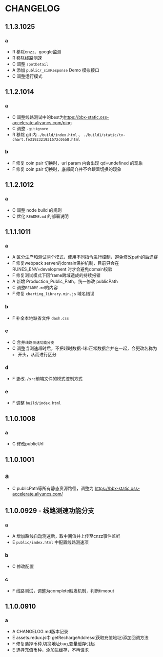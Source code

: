 # CHANGELOG

## 1.1.3.1025
### a
- R 移除cnzz、google监测
- R 移除线路测速
- C 调整 `spotDetail`
- A 添加 `public/_simResponse` Demo 模拟接口
- C 调整运行模式

## 1.1.2.1014
### a
- C 调整线路测试中的best为<https://bbx-static.oss-accelerate.aliyuncs.com/ping>
- C 调整 `.gitignore`
- R 移除 git 内 `./build/index.html` 、 `./build1/static/tv-chart.fe3192321931572c06b8.html`
### b
- F 修复 coin pair 切换时，url param 内会出现 qd=undefined 的现象
- F 修复 coin pair 切换时，底部简介并不会跟着切换的现象

## 1.1.2.1012
### a
- C 调整 node build 的规则
- C 优化 `README.md` 的部署说明

## 1.1.1.1011
### a
- A 区分生产和测试两个模式，使用不同指令进行控制，避免修改path的后遗症
- F 修复webpack server的domain保护机制，目前只会在 RUNES_ENV=development 时才会避免domain校验
- F 修复测试模式下因frame跨域造成的持续报错
- A 新增 Production_Public_Path，统一修改 publicPath
- C 调整`README.md`的内容
- F 修复 `charting_library.min.js` 域名错误
### b
- F 补全本地缺省文件 `dash.css`
### c
- C 合并`线路测速功能分支`
- C 调整当测速超时后，不把超时数据-1和正常数据合并在一起，会更改名称为 `x ` 开头，从而进行区分
### d
- F 更改`./src`前端文件的模式控制方式
### e
- F 调整 `build/index.html`

## 1.1.0.1008
### a
-   C 修改publicUrl

## 1.1.0.1001
## a
-   C publicPath等所有静态资源路径，调整为 https://bbx-static.oss-accelerate.aliyuncs.com/

## 1.1.0.0929 - 线路测速功能分支
### a
- A 增加路线自动测速后，取中间值并上传至cnzz事件监听
- E `public/index.html` 中配置线路测速项
### b
- C 修改配置
### c
- F 线路测试，调整为complete触发机制，判断timeout

## 1.1.0.0910
### a
-   A CHANGELOG.md版本记录
-   E assets.redux.js中 getRechargeAddress(获取充值地址)添加回调方法
-   F 修复选择币种,切换地址bug,变量缓存引起
-   E 选择充值币种，添加进缓存，不再请求
